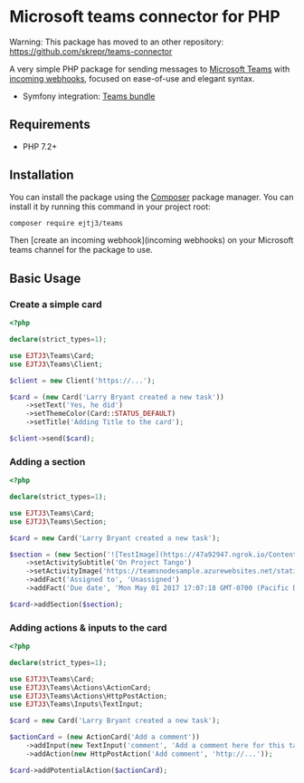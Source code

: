 # Microsoft teams connector for PHP

Warning: This package has moved to an other repository: https://github.com/skrepr/teams-connector

A very simple PHP package for sending messages to [Microsoft Teams](https://teams.microsoft.com)
with [incoming webhooks](https://docs.microsoft.com/en-us/microsoftteams/platform/webhooks-and-connectors/how-to/add-incoming-webhook),
focused on ease-of-use and elegant syntax.


* Symfony integration: [Teams bundle](https://github.com/EJTJ3/teams-bundle)

## Requirements

* PHP 7.2+

## Installation

You can install the package using the [Composer](https://getcomposer.org/) package manager. You can install it by running this command in your project root:

```sh
composer require ejtj3/teams
```

Then [create an incoming webhook](incoming webhooks) on your Microsoft teams channel for the package to use.

## Basic Usage

### Create a simple card

```php
<?php

declare(strict_types=1);

use EJTJ3\Teams\Card;
use EJTJ3\Teams\Client;

$client = new Client('https://...');

$card = (new Card('Larry Bryant created a new task'))
    ->setText('Yes, he did')
    ->setThemeColor(Card::STATUS_DEFAULT)
    ->setTitle('Adding Title to the card');

$client->send($card);
```

### Adding a section

```php
<?php

declare(strict_types=1);

use EJTJ3\Teams\Card;
use EJTJ3\Teams\Section;

$card = new Card('Larry Bryant created a new task');

$section = (new Section('![TestImage](https://47a92947.ngrok.io/Content/Images/default.png)Larry Bryant created a new task'))
    ->setActivitySubtitle('On Project Tango')
    ->setActivityImage('https://teamsnodesample.azurewebsites.net/static/img/image5.png')
    ->addFact('Assigned to', 'Unassigned')
    ->addFact('Due date', 'Mon May 01 2017 17:07:18 GMT-0700 (Pacific Daylight Time)');

$card->addSection($section);
```

### Adding actions & inputs to the card

```php
<?php

declare(strict_types=1);

use EJTJ3\Teams\Card;
use EJTJ3\Teams\Actions\ActionCard;
use EJTJ3\Teams\Actions\HttpPostAction;
use EJTJ3\Teams\Inputs\TextInput;

$card = new Card('Larry Bryant created a new task');

$actionCard = (new ActionCard('Add a comment'))
    ->addInput(new TextInput('comment', 'Add a comment here for this task'))
    ->addAction(new HttpPostAction('Add comment', 'http://...'));

$card->addPotentialAction($actionCard);
```
